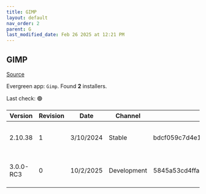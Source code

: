 ```yaml
---
title: GIMP
layout: default
nav_order: 2
parent: G
last_modified_date: Feb 26 2025 at 12:21 PM
---
```


## GIMP

[Source](https://www.gimp.org/)

Evergreen app: `Gimp`. Found **2** installers.

Last check: 🟢

| Version   | Revision | Date      | Channel     | Sha256                                                           | URI                                                                                                                                                                |
| --------- | -------- | --------- | ----------- | ---------------------------------------------------------------- | ------------------------------------------------------------------------------------------------------------------------------------------------------------------ |
| 2.10.38   | 1        | 3/10/2024 | Stable      | bdcf059c7d4e1b0ab59f8dc5f199ebb60ae0445460bf67ff8e4e438a89cee3d8 | [https://paducahix.mm.fcix.net/gimp/gimp/v2.10/windows/gimp-2.10.38-setup-1.exe](https://paducahix.mm.fcix.net/gimp/gimp/v2.10/windows/gimp-2.10.38-setup-1.exe)   |
| 3.0.0-RC3 | 0        | 10/2/2025 | Development | 5845a53cd4ffa954abb91e404feea5b41afa50df3dcbd13c90e5ee17e4ddaa86 | [https://forksystems.mm.fcix.net/gimp/gimp/v3.0/windows/gimp-3.0.0-RC3-setup.exe](https://forksystems.mm.fcix.net/gimp/gimp/v3.0/windows/gimp-3.0.0-RC3-setup.exe) |
